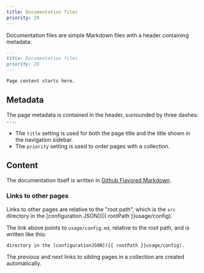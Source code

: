 ```yaml
---
title: Documentation files
priority: 20
---
```


Documentation files are simple Markdown files with a header containing metadata:

```markdown
---
title: Documentation files
priority: 20
---

Page content starts here.
```

## Metadata

The page metadata is contained in the header, surrounded by three dashes: `---`.

* The `title` setting is used for both the page title and the title shown in the navigation sidebar.
* The `priority` setting is used to order pages with a collection.

## Content

The documentation itself is written in [Github Flavored Markdown](https://guides.github.com/features/mastering-markdown/).

### Links to other pages

Links to other pages are relative to the "root path", which is the `src` directory in the [configuration JSON]({{ rootPath }}usage/config).

The link above points to `usage/config.md`, relative to the root path, and is written like this:

<pre class="language-markdown"><code class="language-markdown">directory in the [configurationJSON](&#123;&#123; rootPath &#125;&#125;usage/config).</code></pre>

The _previous_ and _next_ links to sibling pages in a collection are created automatically.

